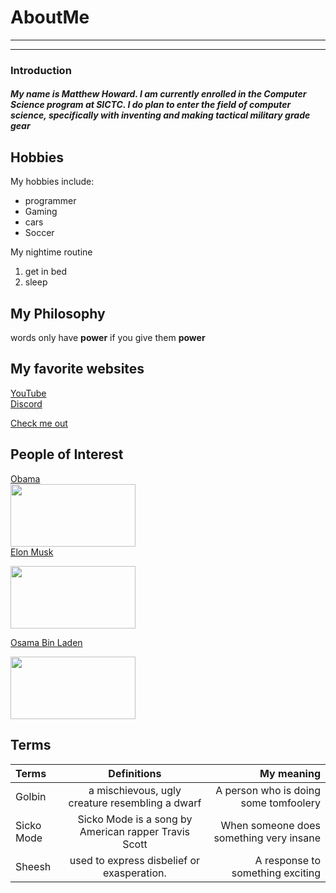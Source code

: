 # AboutMe
---
---
### Introduction
##### My name is Matthew Howard. I am currently enrolled in the Computer Science program at SICTC. I do plan to enter the field of computer science, specifically with inventing and making tactical military grade gear

[1]:https://en.wikipedia.org/wiki/Barack_Obama
[2]:https://en.wikipedia.org/wiki/Elon_Musk
[3]:https://en.wikipedia.org/wiki/Osama_bin_Laden

[here]:https://www.twitch.com/NINJADRAGON32

Hobbies
-

My hobbies include:

- programmer
- Gaming
- cars
- Soccer


My nightime routine

1. get in bed
2. sleep

## My Philosophy

words only have **power** if you give them **power**

## My favorite websites

[YouTube](https://www.youtube.com/)<br>
[Discord](https://discord.com/)


[Check me out][here]

## People of Interest

[Obama][1]<br>
<kbd>
<img src="https://github.com/Duckydabs/AboutMe/blob/main/img/obama.jpg" height="100px" width="200px">
 </kbd><br>
[Elon Musk][2]<br>
 
<kbd>
<img src=https://github.com/Duckydabs/AboutMe/blob/main/img/elon%20musk.jpg height="100px" width="200px">
 </kbd><br>
 
[Osama Bin Laden][3]<br>

<kbd>
<img src="https://github.com/Duckydabs/AboutMe/blob/main/img/image%20(3).png" height="100px" width="200px">
 </kbd> <br>
 
 ## Terms

|Terms| Definitions | My meaning |
|:-| :----: | ---: |
|Golbin| a mischievous, ugly creature resembling a dwarf | A person who is doing some tomfoolery |
|Sicko Mode| Sicko Mode is a song by American rapper Travis Scott | When someone does something very insane |
|Sheesh| used to express disbelief or exasperation. | A response to something exciting |
